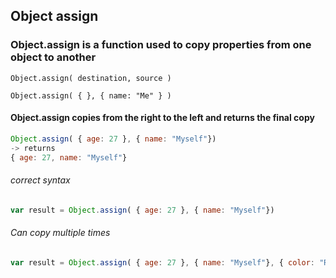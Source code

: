 ## Object assign

### Object.assign is a function used to copy properties from one object to another

`Object.assign( destination, source )`

`Object.assign( { }, { name: "Me" } )`

#### Object.assign copies from the right to the left and returns the final copy

```js
Object.assign( { age: 27 }, { name: "Myself"}) 
-> returns 
{ age: 27, name: "Myself"}
```

###### correct syntax
```js
var result = Object.assign( { age: 27 }, { name: "Myself"}) 
```

###### Can copy multiple times 
```js
var result = Object.assign( { age: 27 }, { name: "Myself"}, { color: "Red"}, { food: "Wings" }) 
```